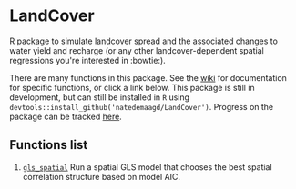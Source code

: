 # LandCover
R package to simulate landcover spread and the associated changes to water yield and recharge (or any other landcover-dependent spatial regressions you're interested in :bowtie:).

There are many functions in this package. See the [wiki](https://github.com/natedemaagd/LandCover/wiki) for documentation for specific functions, or click a link below. This package is still in development, but can still be installed in `R` using `devtools::install_github('natedemaagd/LandCover')`. Progress on the package can be tracked [here](https://github.com/natedemaagd/LandCover/wiki/Project-Outline).


## Functions list
1. [`gls_spatial`](https://github.com/natedemaagd/LandCover/wiki/gls_spatial) Run a spatial GLS model that chooses the best spatial correlation structure based on model AIC.

